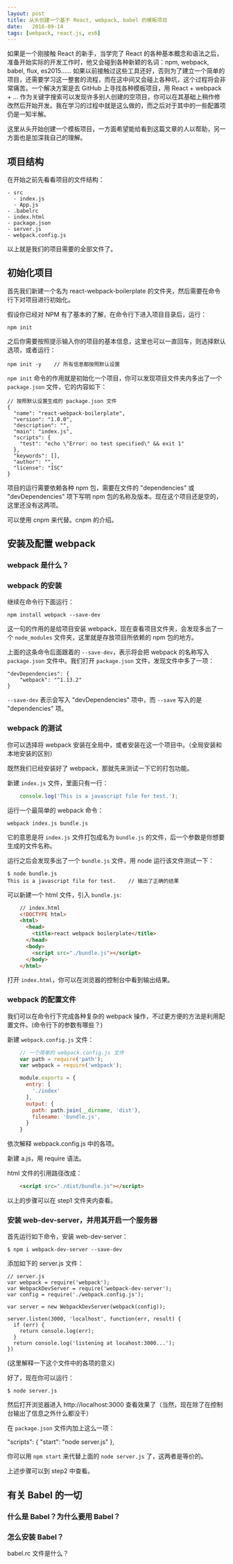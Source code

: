 ```yaml
---
layout: post
title: 从头创建一个基于 React, webpack, babel 的模板项目 
date:   2016-09-14
tags: [webpack, react.js, es6]
---
```


如果是一个刚接触 React 的新手，当学完了 React 的各种基本概念和语法之后，准备开始实际的开发工作时，他又会碰到各种新颖的名词：npm, webpack, babel, flux, es2015…… 如果以前接触过这些工具还好，否则为了建立一个简单的项目，还需要学习这一整套的流程，而在这中间又会碰上各种坑，这个过程将会非常痛苦。一个解决方案是去 GitHub 上寻找各种模板项目，用 React + webpack + ... 作为关键字搜索可以发现许多别人创建的空项目，你可以在其基础上稍作修改然后开始开发。我在学习的过程中就是这么做的，而之后对于其中的一些配置项仍是一知半解。

这里从头开始创建一个模板项目，一方面希望能给看到这篇文章的人以帮助，另一方面也是加深我自己的理解。

## 项目结构

在开始之前先看看项目的文件结构：

    - src
      - index.js
      - App.js
    - .babelrc
    - index.html
    - package.json
    - server.js
    - webpack.config.js

以上就是我们的项目需要的全部文件了。


## 初始化项目

首先我们新建一个名为 react-webpack-boilerplate 的文件夹，然后需要在命令行下对项目进行初始化。

假设你已经对 NPM 有了基本的了解，在命令行下进入项目目录后，运行：

    npm init

之后你需要按照提示输入你的项目的基本信息，这里也可以一直回车，则选择默认选项，或者运行：

    npm init -y    // 所有信息都按照默认设置

`npm init` 命令的作用就是初始化一个项目，你可以发现项目文件夹内多出了一个 `package.json` 文件，它的内容如下：

    // 按照默认设置生成的 package.json 文件
    {
      "name": "react-webpack-boilerplate",
      "version": "1.0.0",
      "description": "",
      "main": "index.js",
      "scripts": {
        "test": "echo \"Error: no test specified\" && exit 1"
      },
      "keywords": [],
      "author": "",
      "license": "ISC"
    }

项目的运行需要依赖各种 npm 包，需要在文件的 "dependencies" 或 "devDependencies" 项下写明 npm 包的名称及版本。现在这个项目还是空的，这里还没有这两项。

可以使用 cnpm 来代替。cnpm 的介绍。


## 安装及配置 webpack

### webpack 是什么？

### webpack 的安装

继续在命令行下面运行：

    npm install webpack --save-dev

这一句的作用的是给项目安装 webpack，现在查看项目文件夹，会发现多出了一个 `node_modules` 文件夹，这里就是存放项目所依赖的 npm 包的地方。

上面的这条命令后面跟着的 `--save-dev`，表示将会把 webpack 的名称写入 `package.json` 文件中。我们打开 `package.json` 文件，发现文件中多了一项：

    "devDependencies": {
        "webpack": "^1.13.2"
    }

`--save-dev` 表示会写入 "devDependencies" 项中，而 `--save` 写入的是 "dependencies" 项。

### webpack 的测试

你可以选择将 webpack 安装在全局中，或者安装在这一个项目中。（全局安装和本地安装的区别）

既然我们已经安装好了 webpack，那就先来测试一下它的打包功能。

新建 `index.js` 文件，里面只有一行：

```javascript
    console.log('This is a javascript file for test.');
```

运行一个最简单的 webpack 命令：

    webpack index.js bundle.js

它的意思是将 `index.js` 文件打包成名为 `bundle.js` 的文件，后一个参数是你想要生成的文件名称。

运行之后会发现多出了一个 `bundle.js` 文件，用 node 运行该文件测试一下：

    $ node bundle.js
    This is a javascript file for test.    // 输出了正确的结果

可以新建一个 html 文件，引入 `bundle.js`:

```html
    // index.html
    <!DOCTYPE html>
    <html>
      <head>
        <title>react webpack boilerplate</title>
      </head>
      <body>
        <script src="./bundle.js"></script>
      </body>
    </html>
```

打开 `index.html`，你可以在浏览器的控制台中看到输出结果。

### webpack 的配置文件

我们可以在命令行下完成各种复杂的 webpack 操作，不过更方便的方法是利用配置文件。(命令行下的参数有哪些？)

新建 `webpack.config.js` 文件：

```javascript
    // 一个简单的 webpack.config.js 文件
    var path = require('path');
    var webpack = require('webpack');

    module.exports = {
      entry: [
        './index'
      ],
      output: {
        path: path.join(__dirname, 'dist'),
        filename: 'bundle.js',
      }
    }
```
依次解释 webpack.config.js 中的各项。

新建 a.js，用 require 语法。

html 文件的引用路径改成：

```html
    <script src="./dist/bundle.js"></script>
```

以上的步骤可以在 step1 文件夹内查看。

### 安装 web-dev-server，并用其开启一个服务器

首先运行如下命令，安装 web-dev-server：

    $ npm i webpack-dev-server --save-dev

添加如下的 server.js 文件：

    // server.js
    var webpack = require('webpack');
    var WebpackDevServer = require('webpack-dev-server');
    var config = require('./webpack.config.js');

    var server = new WebpackDevServer(webpack(config));

    server.listen(3000, 'localhost', function(err, result) {
      if (err) {
        return console.log(err);
      }
      return console.log('listening at locahost:3000...');
    })

(这里解释一下这个文件中的各项的意义)

好了，现在你可以运行：

    $ node server.js

然后打开浏览器进入 http://localhost:3000 查看效果了（当然，现在除了在控制台输出了信息之外什么都没干）

在 `package.json` 文件内加上这么一项：

  "scripts": {
    "start": "node server.js"
  },

你可以用 `npm start` 来代替上面的 `node server.js` 了，这两者是等价的。


上述步骤可以到 step2 中查看。

## 有关 Babel 的一切

### 什么是 Babel？为什么要用 Babel？


### 怎么安装 Babel？

babel.rc 文件是什么？